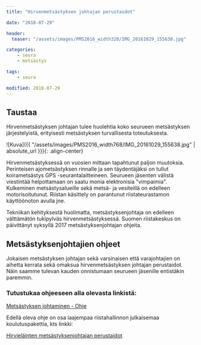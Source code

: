 ```yaml
---
title: "Hirvenmetsästyksen johtajan perustaidot"

date: "2018-07-29"

header:
  teaser: "/assets/images/PMS2016_width320/IMG_20161029_155638.jpg"

categories:
    - seura
    - metsästys

tags:
    - seura

modified: 2018-07-29
---
```

## Taustaa

Hirvenmetsästyksen johtajan tulee huolehtia koko seurueen metsästyksen järjestelyistä, erityisesti metsästyksen turvallisesta toteutuksesta.

![Kuva]({{ "/assets/images/PMS2016_width768/IMG_20161029_155638.jpg" | absolute_url }}){: .align-center}

Hirvenmetsästyksessä on vuosien mittaan tapahtunut paljon muutoksia. Perinteisen ajometsästyksen rinnalle ja sen täydentäjäksi on tullut koirametsästys GPS -seurantalaitteineen. Seurueen jäsenten välistä viestintää helpottamaan on saatu monia elektronisia "vimpaimia". Kulkeminen metsästysalueille sekä metsä- ja vesiteillä on edelleen motorisoitutunut. Riistan käsittely on parantunut riistateurastamon käyttöönoton avulla jne.

Tekniikan kehityksestä huolimatta, metsästyksenjohtaja on edelleen välttämätön tukipylväs hirvenmetsästyksessä. Suomen riistakeskus on päivittänyt syksyllä 2017 metsästyksenjohtajan ohjeita.

## Metsästyksenjohtajien ohjeet

Jokaisen metsästyksen johtajan sekä varsinaisen että varajohtajien on aihetta kerrata sekä omaksua hirvenmetsästyksen johtajan perustaidot. Näin saamme tulevan kauden onnistumaan seurueen jäsenille entistäkin paremmin.

### Tutustukaa ohjeeseen alla olevasta linkistä:

<a target = "_blank" href =  "https://www.riistainfo.fi/wp-content/uploads/2017/08/metsastyksen-johtaminen-metsastyksenjohtajan-perustaidot-2015_paivitetty_16.8.2017.pdf">Metsästyksen johtaminen - Ohje</a>

Edellä oleva ohje on osa laajempaa riistahallinnon julkaisemaa koulutuspakettia, kts linkki:

<a target = "_blank" href = "https://www.riistainfo.fi/kurssi/hirvielainten-metsastyksenjohtajan-perustaidot/" >Hirvieläinten metsästyksenjohtajan perustaidot</a>
